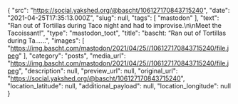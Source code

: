 {
  "src": "https://social.yakshed.org/@bascht/106127170843715240",
  "date": "2021-04-25T17:35:13.000Z",
  "slug": null,
  "tags": [
    "mastodon"
  ],
  "text": "Ran out of Tortillas during Taco night and had to improvise.\n\nMeet the Tacoissant!",
  "type": "mastodon_toot",
  "title": "bascht: “Ran out of Tortillas during Ta……",
  "images": [
    "https://img.bascht.com/mastodon/2021/04/25//106127170843715240/file.jpeg"
  ],
  "category": "posts",
  "media_url": "https://img.bascht.com/mastodon/2021/04/25//106127170843715240/file.jpeg",
  "description": null,
  "preview_url": null,
  "original_url": "https://social.yakshed.org/@bascht/106127170843715240",
  "location_latitude": null,
  "additional_payload": null,
  "location_longitude": null
}